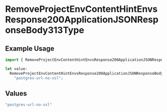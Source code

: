 # RemoveProjectEnvContentHintEnvsResponse200ApplicationJSONResponseBody313Type

## Example Usage

```typescript
import { RemoveProjectEnvContentHintEnvsResponse200ApplicationJSONResponseBody313Type } from "@vercel/sdk/models/operations/removeprojectenv.js";

let value:
  RemoveProjectEnvContentHintEnvsResponse200ApplicationJSONResponseBody313Type =
    "postgres-url-no-ssl";
```

## Values

```typescript
"postgres-url-no-ssl"
```